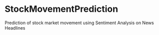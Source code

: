 # StockMovementPrediction
Prediction of stock market movement using Sentiment Analysis on News Headlines
